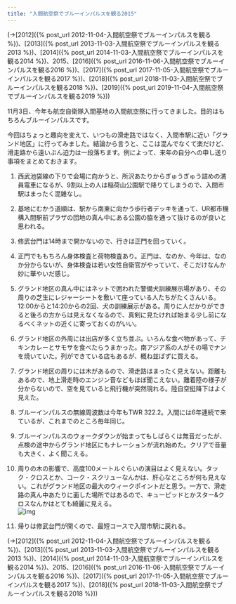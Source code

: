 ```yaml
---
title: "入間航空祭でブルーインパルスを観る2015"
---
```


(→[2012]({% post_url 2012-11-04-入間航空祭でブルーインパルスを観る %})、[2013]({% post_url 2013-11-03-入間航空祭でブルーインパルスを観る2013 %})、[2014]({% post_url 2014-11-03-入間航空祭でブルーインパルスを観る2014 %})、2015、[2016]({% post_url 2016-11-06-入間航空祭でブルーインパルスを観る2016 %})、[2017]({% post_url 2017-11-05-入間航空祭でブルーインパルスを観る2017 %})、[2018]({% post_url 2018-11-03-入間航空祭でブルーインパルスを観る2018 %})、[2019]({% post_url 2019-11-04-入間航空祭でブルーインパルスを観る2019 %}))

11月3日、今年も航空自衛隊入間基地の入間航空祭に行ってきました。目的はもちろんブルーインパルスです。

今回はちょっと趣向を変えて、いつもの滑走路ではなく、入間市駅に近い「グランド地区」に行ってみました。結論から言うと、ここは混んでなくて楽だけど、滑走路から遠いぶん迫力は一段落ちます。例によって、来年の自分への申し送り事項をまとめておきます。

1. 西武池袋線の下りで会場に向かうと、所沢あたりからぎゅうぎゅう詰めの満員電車になるが、9割以上の人は稲荷山公園駅で降りてしまうので、入間市駅はまったく混雑なし。

1. 基地にむかう道順は、駅から南東に向かう歩行者デッキを通って、UR都市機構入間駅前プラザの団地の真ん中にある公園の脇を通って抜けるのが良いと思われる。

1. 修武台門は14時まで開かないので、行きは正門を回っていく。

1. 正門でももちろん身体検査と荷物検査あり。正門は、なのか、今年は、なのか分からないが、身体検査は若い女性自衛官がやっていて、そこだけなんか妙に華やいだ感じ。

1. グランド地区の真ん中にはネットで囲われた警備犬訓練展示場があり、その周りの芝生にレジャーシートを敷いて座っている人たちがたくさんいる。12:00からと14:20からの2回、犬の訓練展示がある。周りに人だかりができると後ろの方からは見えなくなるので、真剣に見たければ始まる少し前になるべくネットの近くに寄っておくのがいい。

1. グランド地区の外周には出店が多く立ち並ぶ。いろんな食べ物があって、チキンカレーとサモサを食べたらうまかった。南アジア系の人がその場でナンを焼いていた。列ができている店もあるが、概ね並ばずに買える。

1. グランド地区の周りには木があるので、滑走路はまったく見えない。距離もあるので、地上滑走時のエンジン音などもほぼ聞こえない。離着陸の様子が分からないので、空を見ていると飛行機が突然現れる。陸自空挺降下はよく見えた。

1. ブルーインパルスの無線周波数は今年もTWR 322.2。入間には6年連続で来ているが、これまでのところ毎年同じ。

1. ブルーインパルスのウォークダウンが始まってもしばらくは無音だったが、点検の途中からグランド地区にもナレーションが流れ始めた。クリアで音量も大きく、よく聞こえる。

1. 周りの木の影響で、高度100メートルぐらいの演目はよく見えない。タック・クロスとか、コーク・スクリューなんかは、肝心なところが何も見えない。これがグランド地区の最大のウィークポイントだと思う。一方で、滑走路の真ん中あたりに面した場所ではあるので、キューピッドとかスター&クロスなんかはとても綺麗に見える。  
   ![img](img/20151108-001.jpg)

1. 帰りは修武台門が開くので、最短コースで入間市駅に戻れる。

(→[2012]({% post_url 2012-11-04-入間航空祭でブルーインパルスを観る %})、[2013]({% post_url 2013-11-03-入間航空祭でブルーインパルスを観る2013 %})、[2014]({% post_url 2014-11-03-入間航空祭でブルーインパルスを観る2014 %})、2015、[2016]({% post_url 2016-11-06-入間航空祭でブルーインパルスを観る2016 %})、[2017]({% post_url 2017-11-05-入間航空祭でブルーインパルスを観る2017 %})、[2018]({% post_url 2018-11-03-入間航空祭でブルーインパルスを観る2018 %}))
